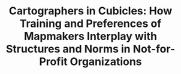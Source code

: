 ---
authors:
- Arpit Narechania
- Alex Endert
- Clio Andris
link: 
tags: 
- Cartography
- Geographic Information Science
- Choropleth Map
- Visualization
- Interview Study
- Qualitative Research
- Collaboration
- Organization
title: 'Cartographers in Cubicles: How Training and Preferences of Mapmakers Interplay with Structures and Norms in Not-for-Profit Organizations'
venue: ACM CSCW
year: 2025
---